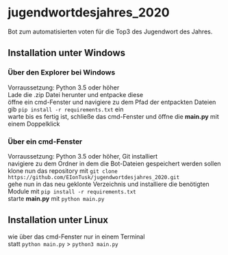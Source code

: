# jugendwortdesjahres_2020
Bot zum automatisierten voten für die Top3 des Jugendwort des Jahres.
## Installation unter Windows
### Über den Explorer bei Windows
Vorraussetzung: Python 3.5 oder höher  
Lade die .zip Datei herunter und entpacke diese  
öffne ein cmd-Fenster und navigiere zu dem Pfad der entpackten Dateien  
gib ```pip install -r requirements.txt``` ein  
warte bis es fertig ist, schließe das cmd-Fenster und öffne die __main.py__ mit einem Doppelklick
### Über ein cmd-Fenster
Vorraussetzung: Python 3.5 oder höher, Git installiert  
navigiere zu dem Ordner in dem die Bot-Dateien gespeichert werden sollen  
klone nun das repository mit ```git clone https://github.com/EIonTusk/jugendwortdesjahres_2020.git```  
gehe nun in das neu geklonte Verzeichnis und installiere die benötigten Module mit ```pip install -r requirements.txt```  
starte __main.py__ mit ```python main.py```
## Installation unter Linux
wie über das cmd-Fenster nur in einem Terminal  
statt ```python main.py``` > ```python3 main.py```
